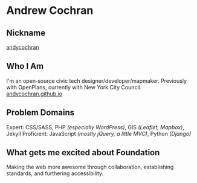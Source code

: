# Andrew Cochran

## Nickname
[andycochran](https://github.com/andycochran)

## Who I Am
I'm an open‑source civic tech designer/developer/mapmaker. Previously with OpenPlans, currently with New York City Council.
[andycochran.github.io](http://andycochran.github.io/)

## Problem Domains
Expert: CSS/SASS, PHP _(especially WordPress)_, GIS _(Leaflet, Mapbox)_, Jekyll
Proficient: JavaScript _(mostly jQuery, a little MVC)_, Python _(Django)_

## What gets me excited about Foundation
Making the web more awesome through collaboration, establishing standards, and furthering accessibility.
